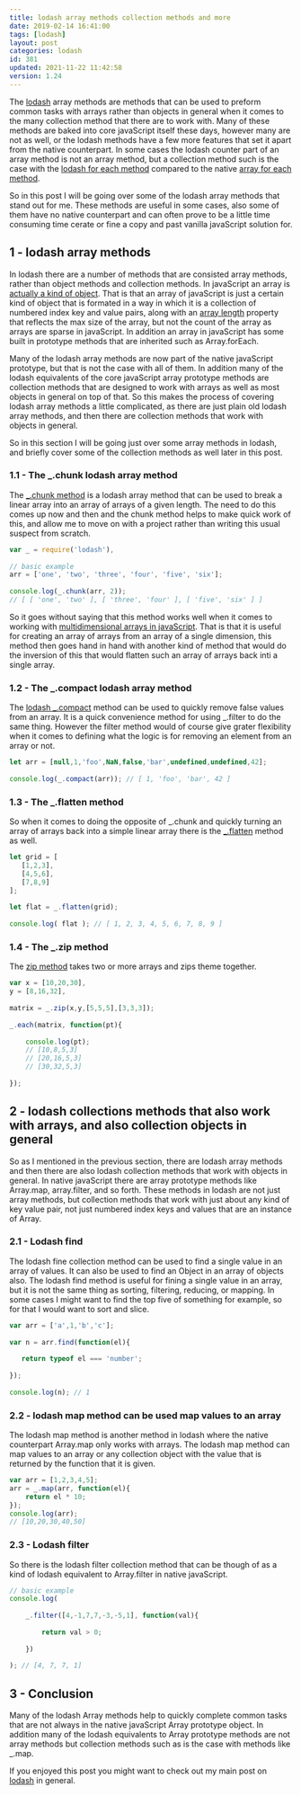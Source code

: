 ```yaml
---
title: lodash array methods collection methods and more
date: 2019-02-14 16:41:00
tags: [lodash]
layout: post
categories: lodash
id: 381
updated: 2021-11-22 11:42:58
version: 1.24
---
```


The [lodash](https://lodash.com/) array methods are methods that can be used to preform common tasks with arrays rather than objects in general when it comes to the many collection method that there are to work with. Many of these methods are baked into core javaScript itself these days, however many are not as well, or the lodash methods have a few more features that set it apart from the native counterpart. In some cases the lodash counter part of an array method is not an array method, but a collection method such is the case with the [lodash for each method](/2017/11/20/lodash_foreach) compared to the native [array for each method](/2019/02/16/js-javascript-foreach/).

So in this post I will be going over some of the lodash array methods that stand out for me. These methods are useful in some cases, also some of them have no native counterpart and can often prove to be a little time consuming time cerate or fine a copy and past vanilla javaScript solution for.


<!-- more -->

## 1 - lodash array methods

In lodash there are a number of methods that are consisted array methods, rather than object methods and collection methods. In javaScript an array is [actually a kind of object](/2017/05/12/js-arrays-are-objects/). That is that an array of javaScript is just a certain kind of object that is formated in a way in which it is a collection of numbered index key and value pairs, along with an [array length](/2018/12/14/js-array-length/) property that reflects the max size of the array, but not the count of the array as arrays are sparse in javaScript. In addition an array in javaScript has some built in prototype methods that are inherited such as Array.forEach. 

Many of the lodash array methods are now part of the native javaScript prototype, but that is not the case with all of them. In addition many of the lodash equivalents of the core javaScript array prototype methods are collection methods that are designed to work with arrays as well as most objects in general on top of that. So this makes the process of covering lodash array methods a little complicated, as there are just plain old lodash array methods, and then there are collection methods that work with objects in general.

So in this section I will be going just over some array methods in lodash, and briefly cover some of the collection methods as well later in this post.

### 1.1 - The \_.chunk lodash array method

The [\_.chunk method](/2017/09/13/lodash-chunk/) is a lodash array method that can be used to break a linear array into an array of arrays of a given length. The need to do this comes up now and then and the chunk method helps to make quick work of this, and allow me to move on with a project rather than writing this usual suspect from scratch.

```js
var _ = require('lodash'),
 
// basic example
arr = ['one', 'two', 'three', 'four', 'five', 'six'];
 
console.log(_.chunk(arr, 2));
// [ [ 'one', 'two' ], [ 'three', 'four' ], [ 'five', 'six' ] ]
```

So it goes without saying that this method works well when it comes to working with [multidimensional arrays in javaScript](/2020/03/31/js-array-multidimensional/). That is that it is useful for creating an array of arrays from an array of a single dimension, this method then goes hand in hand with another kind of method that would do the inversion of this that would flatten such an array of arrays back inti a single array.

### 1.2 - The \_.compact lodash array method

The [lodash \_.compact](/2018/08/09/lodash_compact/) method can be used to quickly remove false values from an array. It is a quick convenience method for using \_.filter to do the same thing. However the filter method would of course give grater flexibility when it comes to defining what the logic is for removing an element from an array or not.

```js
let arr = [null,1,'foo',NaN,false,'bar',undefined,undefined,42];
 
console.log(_.compact(arr)); // [ 1, 'foo', 'bar', 42 ]
```

### 1.3 - The \_.flatten method

So when it comes to doing the opposite of \_.chunk and quickly turning an array of arrays back into a simple linear array there is the [\_.flatten](/2018/08/12/lodash_flatten/) method as well.

```js
let grid = [
   [1,2,3],
   [4,5,6],
   [7,8,9]
];
 
let flat = _.flatten(grid);
 
console.log( flat ); // [ 1, 2, 3, 4, 5, 6, 7, 8, 9 ]
```

### 1.4 - The \_.zip method

The [zip method](/2018/02/01/lodash_zip/) takes two or more arrays and zips theme together.

```js
var x = [10,20,30],
y = [8,16,32],
 
matrix = _.zip(x,y,[5,5,5],[3,3,3]);
 
_.each(matrix, function(pt){
 
    console.log(pt);
    // [10,8,5,3]
    // [20,16,5,3]
    // [30,32,5,3]
 
});
```

## 2 - lodash collections methods that also work with arrays, and also collection objects in general

So as I mentioned in the previous section, there are lodash array methods and then there are also lodash collection methods that work with objects in general. In native javaScript there are array prototype methods like Array.map, array.filter, and so forth. These methods in lodash are not just array methods, but collection methods that work with just about any kind of key value pair, not just numbered index keys and values that are an instance of Array.

### 2.1 - Lodash find

The lodash fine collection method can be used to find a single value in an array of values. It can also be used to find an Object in an array of objects also. The lodash find method is useful for fining a single value in an array, but it is not the same thing as sorting, filtering, reducing, or mapping. In some cases I might want to find the top five of something for example, so for that I would want to sort and slice.

```js
var arr = ['a',1,'b','c'];
 
var n = arr.find(function(el){
 
   return typeof el === 'number';
 
});
 
console.log(n); // 1
```

### 2.2 - lodash map method can be used map values to an array

The lodash map method is another method in lodash where the native counterpart Array.map only works with arrays. The lodash map method can map values to an array or any collection object with the value that is returned by the function that it is given.

```js
var arr = [1,2,3,4,5];
arr = _.map(arr, function(el){
    return el * 10;
});
console.log(arr);
// [10,20,30,40,50]
```

### 2.3 - Lodash filter

So there is the lodash filter collection method that can be though of as a kind of lodash equivalent to Array.filter in native javaScript.

```js
// basic example
console.log(
 
    _.filter([4,-1,7,7,-3,-5,1], function(val){
 
        return val > 0;
 
    })
 
); // [4, 7, 7, 1]
```

## 3 - Conclusion

Many of the lodash Array methods help to quickly complete common tasks that are not always in the native javaScript Array prototype object. In addition many of the lodash equivalents to Array prototype methods are not array methods but collection methods such as is the case with methods like \_.map.

If you enjoyed this post you might want to check out my main post on [lodash](/2019/02/15/lodash/) in general.